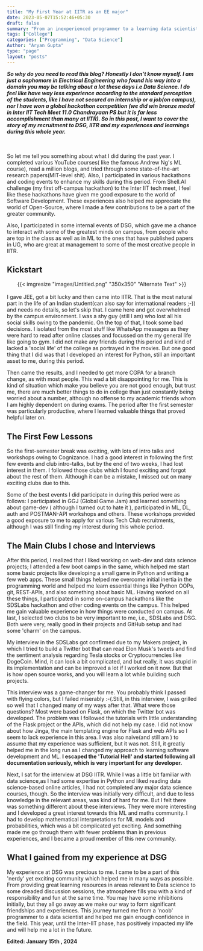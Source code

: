 ```yaml
---
title: "My First Year at IITR as an EE major"
date: 2023-05-07T15:52:46+05:30
draft: false
summary: "From an inexperienced programmer to a learning data scientist "
tags: ["College"]
categories: ["Programming", "Data Science"]
Author: "Aryan Gupta"
type: "page"
layout: "posts"
---
```

***So why do you need to read this blog? Honestly I don’t know myself. I am just a sophomore in Electrical Engineering who found his way into a domain you may be talking about a lot these days i.e Data Science.  I do feel like have way less experience according to the standard perception of the students, like I have not secured an internship or a job(on campus), nor I have won a global hackathon competition (we did win bronze medal in Inter IIT Tech Meet 11.0 Chandrayaan PS but it is far less accomplishment than many at IITR). So in this post, I want to cover the story of my recruitment to DSG, IITR and my experiences and learnings during this whole year.***

<br>
<br>
So let me tell you something about what I did during the past year. I completed various YouTube courses( like the famous  Andrew Ng's ML course), read a million blogs, and tried through some state-of-the-art research papers(MIT-level shit). Also, I participated in various hackathons and coding events to enhance my skills during this period. From <a sr= "https://Shell.AI">Shell.AI</a> challenge (my first off-campus hackathon) to the Inter IIT tech meet, I feel like these hackathons have given me good exposure to the world of Software Development. These experiences also helped me appreciate the world of Open-Source, where I made a few contributions to be a part of the greater community.

Also, I participated in some internal events of DSG, which gave me a chance to interact with some of the greatest minds on campus, from people who are top in the class as well as in ML to the ones that have published papers in UG, who are great at management to some of the most creative people in IITR.

## Kickstart
<center>
{{< imgresize "images/Untitled.png" "350x350" "Alternate Text" >}} 
</center>
<br>
I gave JEE, got a bit lucky and then came into IITR. That is the most natural part in the life of an Indian student(can also say for international readers ;-)) and needs no details, so let's skip that. I came here and got overwhelmed by the campus environment. I was a shy guy (still I am) who lost all his social skills owing to the pandemic. On the top of that, I took some bad decisions. I isolated from the most stuff like WhatsApp messages as they were hard to read after online classes and focussed on the my general life like going to gym. I did not make any friends during this period and kind of lacked a 'social life' of the college as portrayed in the movies. But one good thing that I did was that I developed an interest for Python, still an important asset to me, during this period.

Then came the results, and I needed to get more CGPA for a branch change, as with most people. This wad a bit disappointing for me. This is kind of situation which make you believe you are not good enough, but trust me, there are much better things to do in college than just constantly being worried about a number, although no offense to my academic friends whom I am highly dependent on during exams.
The period after the first semester was particularly productive, where I learned valuable things that proved helpful later on. 


## The First Few Lessons
So the first-semester break was exciting, with lots of intro talks and workshops owing to Cognizance. I had a good interest in following the first few events and club intro-talks, but by the end of two weeks, I had lost interest in them. I followed those clubs which I found exciting and forgot about the rest of them. Although it can be a mistake, I missed out on many exciting clubs due to this. 

Some of the best events I did participate in during this period were as follows: I participated in GGJ (Global Game Jam) and learned something about game-dev ( although I turned out to hate it ), participated in ML, DL, auth and POSTMAN-API workshops and others. These workshops provided a good exposure to me to apply for various Tech Club recruitments, although I was still finding my interest during this whole period.


## The Main Clubs I chose and Interviews
After this period, I realized that I liked working on web-dev and data science projects; I attended a few boot camps in the same, which helped me start some basic projects like developing a small game in Python and writing a few web apps. These small things helped me overcome initial inertia in the programming world and helped me learn essential things like Python OOPs, git, REST-APIs, and also something about basic ML. Having worked on all these things, I participated in some on-campus hackathons like the SDSLabs hackathon and other coding events on the campus. This helped me gain valuable experience in how things were conducted on campus. At last, I selected two clubs to be very important to me, i.e., SDSLabs and DSG. Both were very, really good in their projects and GitHub setup and had some 'charm' on the campus.

My interview in the SDSLabs got confirmed due to my Makers project, in which I tried to build a Twitter bot that can read Elon Musk's tweets and find the sentiment analysis regarding Tesla stocks or Cryptocurrencies like DogeCoin. Mind, it can look a bit complicated, and but really, it was stupid in its implementation and can be improved a lot if I worked on it now. But that is how open source works, and you will learn a lot while building such projects.

This interview was a game-changer for me. You probably think I passed with flying colors, but I failed miserably :-(.Still, in this interview, I was grilled so well that I changed many of my ways after that. What were those questions? Most were based on Flask, on which the Twitter bot was developed. The problem was I followed the tutorials with little understanding of the Flask project or the APIs, which did not help my case. I did not know about how Jinga, the main templating engine for Flask and web APIs so I seem to lack experience in this area. I was also naive(and still am ) to assume that my experience was sufficient, but it was not. Still, it greatly helped me in the long run as I changed my approach to learning software development and ML. **I escaped the 'Tutorial Hell' and started following all documentation seriously, which is very important for any developer.**

Next, I sat for the interview at DSG IITR. While I was a little bit familiar with data science,as I had some expertise in Python and liked reading data science-based online articles, I had not completed any major data science courses, though. So the interview was initially very difficult, and due to less knowledge in the relevant areas, was kind of hard for me. But I felt there was something different about these interviews. They were more interesting and I developed a great interest towards this ML and maths community. I had to develop mathematical interpretations for ML models and probabilities, which was a bit complicated yet exciting. And something made me go through them with fewer problems than in previous experiences, and I became a proud member of this new community.


## What I gained from my experience at DSG
My experience at DSG was precious to me. I came to be a part of this 'nerdy' yet exciting community which helped me in many ways as possible. From providing great learning resources in areas relevant to Data science to some dreaded discussion sessions, the atmosphere fills you with a kind of responsibility and fun at the same time. You may have some inhibitions initially, but they all go away as we make our way to form significant friendships and experiences. This journey turned me from a 'noob' programmer to a data scientist and helped me gain enough confidence in the field. This year, until the Inter-IIT phase, has positively impacted my life and will help me a lot in the future.


**Edited: January 15th , 2024**